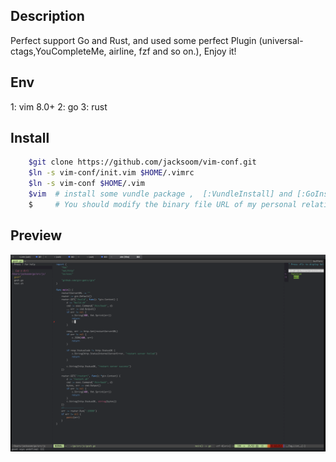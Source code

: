 ## Description 
   Perfect support Go and Rust, and used some perfect Plugin (universal-ctags,YouCompleteMe, airline, fzf and so on.), 
   Enjoy it!
## Env
   1: vim 8.0+
   2: go
   3: rust
## Install
```sh
    $git clone https://github.com/jacksoom/vim-conf.git
    $ln -s vim-conf/init.vim $HOME/.vimrc
    $ln -s vim-conf $HOME/.vim
    $vim  # install some vundle package ,  [:VundleInstall] and [:GoInstallBinaries]
    $     # You should modify the binary file URL of my personal relative paths in the .vimrc
```


## Preview
![preview](preview.png)
